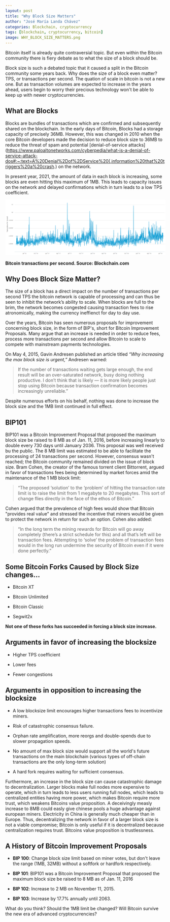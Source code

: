 ```yaml
---
layout: post
title: "Why Block Size Matters"
author: "José María Landa Chávez"
categories: Blockchain, cryptocurrency
tags: [blockchain, cryptocurrency, bitcoin]
image: WHY_BLOCK_SIZE_MATTERS.png
---
```


Bitcoin itself is already quite contraversial topic. But even within the Bitcoin community there is fiery debate as to what the size of a block should be.

Block size is such a debated topic that it caused a split in the Bitcoin community some years back. Why does the size of a block even matter? TPS, or transactions per second. The quation of scale in bitcoin is not a new one. But as transaction volumes are expected to increase in the years ahead, users begin to worry their precious technology won't be able to keep up with newer cryptocurrencies. 

## What are Blocks

Blocks are bundles of transactions which are confirmed and subsequently shared on the blockchain. In the early days of Bitcoin, Blocks had a storage capacity of precisely 36MB. However, this was changed in 2010 when the core Bitcoin developers made the decision to reduce block size to 36MB to reduce the threat of spam and potential [denial-of-service attacks](https://www.paloaltonetworks.com/cyberpedia/what-is-a-denial-of-service-attack-dos#:~:text=A%20Denial%2Dof%2DService%20(,information%20that%20triggers%20a%20crash.) on the network. 

In present year, 2021, the amount of data in each block is increasing, some blocks are even hitting this maximum of 1MB. This leads to capacity issues on the network and delayed confirmations which in turn leads to a low TPS coefficient. 

![](/assets/img/WHY_BLOCK_SIZE_MATTERS/A.png)

**Bitcoin transactions per second. Source: Blockchain.com**

##  Why Does Block Size Matter?

The size of a block has a direct impact on the number of transactions per second TPS the bitcoin network is capable of processing and can thus be seen to inhibit the network’s ability to scale. When blocks are full to the brim, the network becomes congested causing transaction fees to rise atronomically, making the currency ineffienct for day to day use. 

Over the years, Bitcoin has seen numerous proposals for improvement concerning block size, in the form of BIP's, short for Bitcoin Improvement Proposals. Many argue that an increase is needed in order to reduce fees, process more transactions per second and allow Bitcoin to scale to compete with mainstream payments technologies.  

On May 4, 2015, Gavin Andresen published an article titled *“Why increasing the max block size is urgent,”* Andresen warned:

> If the number of transactions waiting gets large enough, the end result will be an over-saturated network, busy doing nothing productive. I don’t think that is likely — it is more likely people just stop using Bitcoin because transaction confirmation becomes increasingly unreliable.”

Despite numerous efforts on his behalf, nothing was done to increase the block size and the 1MB limit continued in full effect. 

## BIP101

BIP101 was a Bitcoin Improvement Proposal that proposed the maximum block size be raised to 8 MB as of Jan. 11, 2016, before increasing linearly to double every 730 days until January 2036. This proposal was well received bu the public. The 8 MB limit was estimated to be able to facilitate the processing of 24 transactions per second. However, consensus wasn't reached; the Bitcoin community remained divided on the issue of block size. Bram Cohen, the creator of the famous torrent client Bittorrent, argued in favor of transactions fees being determined by market forces amid the maintenance of the 1 MB block limit:

> “The proposed ‘solution’ to the ‘problem’ of hitting the transaction rate limit is to raise the limit from 1 megabyte to 20 megabytes. This sort of change flies directly in the face of the ethos of Bitcoin.”

Cohen argued that the prevalence of high fees would show that Bitcoin "provides real value" and stressed the incentive that miners would be given to protect the network in return for such an option. Cohen also added:

> “In the long term the mining rewards for Bitcoin will go away completely (there’s a strict schedule for this) and all that’s left will be transaction fees. Attempting to ‘solve’ the problem of transaction fees would in the long run undermine the security of Bitcoin even if it were done perfectly.”

## Some Bitcoin Forks Caused by Block Size changes...

* Bitcoin XT

* Bitcoin Unlimited

* Bitcoin Classic

* Segwit2x

**Not one of these forks has succeeded in forcing a block size increase.**

## Arguments in favor of increasing the blocksize

* Higher TPS coefficient

* Lower fees

* Fewer congestions

## Arguments in opposition to increasing the blocksize

* A low blocksize limit encourages higher transactions fees to incentivize miners.

* Risk of catastrophic consensus failure.

* Orphan rate amplification, more reorgs and double-spends due to slower propagation speeds.

* No amount of max block size would support all the world's future transactions on the main blockchain (various types of off-chain transactions are the only long-term solution)

* A hard fork requires waiting for sufficient consensus.

Furthermore, an increase in the block size can cause catastrophic damage to decentralization. Larger blocks make full nodes more expensive to operate, which in turn leads to less users running full nodes, which leads to centralized entities having more power, which makes Bitcoin require more trust, which weakens Bitcoins value proposition. A  deceivingly measly increase to 8MB could easly give chinese pools a huge advantage against european miners. Electricity in China is generally much cheaper than in Europe. Thus, decentralizing the network in favor of a larger block size is not a viable compromise; Bitcoin is only useful if it is decentralized because centralization requires trust. Bitcoins value proposition is trustlessness. 

## A History of Bitcoin Improvement Proposals

* **BIP 100**: Change block size limit based on miner votes, but don't leave the range (1MB, 32MB) without a softfork or hardfork respectively.

* **BIP 101**: BIP101 was a Bitcoin Improvement Proposal that proposed the maximum block size be raised to 8 MB as of Jan. 11, 2016

* **BIP 102**: Increase to 2 MB on November 11, 2015.

* **BIP 103**: Increase by 17.7% annually until 2063.

What do you think? Should the 1MB limit be changed? Will Bitcoin survive the new era of advanced cryptocurrencies?